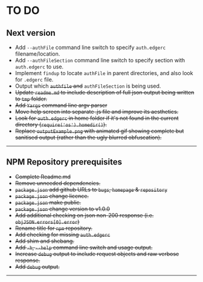 # TO DO

## Next version

* Add `--authFile` command line switch to specify `auth.edgerc` filename/location.
* Add `--authFileSection` command line switch to specify section with `auth.edgerc` to use.
* Implement `findup` to locate `authFile` in parent directories, and also look for `.edgerc` file.
* Output which ~~`authfile` and~~ `authFileSection` is being used.
* ~~Update `readme.md` to include description of full json output being written to `tmp` folder.~~
* ~~Add `Yargs` command line argv parser~~
* ~~Move help screen into separate .js file and improve its aesthetics.~~
* ~~Look for `auth.edgerc` in home folder if it's not found in the current directory (`require('os').homedir()`).~~
* ~~Replace `outputExample.png` with animated gif showing complete but sanitised output (rather than the ugly blurred obfuscation).~~

---

## NPM Repository prerequisites

* ~~Complete Readme.md~~
* ~~Remove unneeded dependencies.~~
* ~~`package.json` add github URLs to `bugs`, `homepage` & `repository`~~
* ~~`package.json` change licence.~~
* ~~`package.json` make public.~~
* ~~`package.json` change version to v1.0.0~~
* ~~Add additional checking on json non-200 response (i.e. `objJSON.errors[0].error`)~~
* ~~Rename title for `npm` repository.~~
* ~~Add checking for missing `auth.edgerc`~~
* ~~Add shim and shebang.~~
* ~~Add `-h`, `--help` command line switch and usage output.~~
* ~~Increase `debug` output to include request objects and raw verbose response.~~
* ~~Add `debug` output.~~

---

